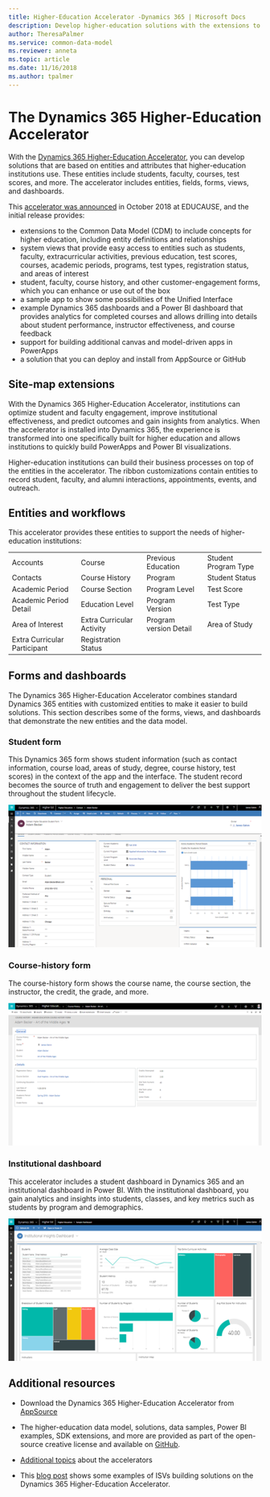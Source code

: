 ```yaml
---
title: Higher-Education Accelerator -Dynamics 365 | Microsoft Docs
description: Develop higher-education solutions with the extensions to the Common Data Model and the built-in forms, views, and dashboards of the Dynamics 365 Higher-Education Accelerator.
author: TheresaPalmer
ms.service: common-data-model
ms.reviewer: anneta
ms.topic: article
ms.date: 11/16/2018
ms.author: tpalmer
---
```


# The Dynamics 365 Higher-Education Accelerator

With the [Dynamics 365 Higher-Education Accelerator](https://appsource.microsoft.com/product/dynamics-365/mshied.highereducationcommondatamodel?tab=Overview), you can develop solutions that are based on entities and attributes that higher-education institutions use. These entities include students, faculty, courses, test scores, and more. The accelerator includes entities, fields, forms, views, and dashboards.

This [accelerator was announced](https://educationblog.microsoft.com/2018/10/transforming-higher-education-to-address-the-skills-gap/) in October 2018 at EDUCAUSE, and the initial release provides:

- extensions to the Common Data Model (CDM) to include concepts for higher education, including entity definitions and relationships
- system views that provide easy access to entities such as students, faculty, extracurricular activities, previous education, test scores, courses, academic periods, programs, test types, registration status, and areas of interest
- student, faculty, course history, and other customer-engagement forms, which you can enhance or use out of the box
- a sample app to show some possibilities of the Unified Interface
- example Dynamics 365 dashboards and a Power BI dashboard that provides analytics for completed courses and allows drilling into details about student performance, instructor effectiveness, and course feedback
- support for building additional canvas and model-driven apps in PowerApps
- a solution that you can deploy and install from AppSource or GitHub

## Site-map extensions

With the Dynamics 365 Higher-Education Accelerator, institutions can optimize student and faculty engagement, improve institutional effectiveness, and predict outcomes and gain insights from analytics. When the accelerator is installed into Dynamics 365, the experience is transformed into one specifically built for higher education and allows institutions to quickly build PowerApps and Power BI visualizations.

Higher-education institutions can build their business processes on top of the entities in the accelerator. The ribbon customizations contain entities to record student, faculty, and alumni interactions, appointments, events, and outreach.

## Entities and workflows

This accelerator provides these entities to support the needs of higher-education institutions:

| | | | |
| ------- | -----------------|------------------| ------------|
|Accounts |Course |Previous Education |Student Program Type|
|Contacts |Course History |Program |Student Status|
|Academic Period |Course Section |Program Level |Test Score|
|Academic Period Detail |Education Level |Program Version |Test Type|
|Area of Interest |Extra Curricular Activity| Program version Detail |Area of Study|
|Extra Curricular Participant |Registration Status |

## Forms and dashboards

The Dynamics 365 Higher-Education Accelerator combines standard Dynamics 365 entities with customized entities to make it easier to build solutions. This section describes some of the forms, views, and dashboards that demonstrate the new entities and the data model.

### Student form

This Dynamics 365 form shows student information (such as contact information, course load, areas of study, degree, course history, test scores) in the context of the app and the interface. The student record becomes the source of truth and engagement to deliver the best support throughout the student lifecycle.

![Student form](media/hied-student.png)

### Course-history form

The course-history form shows the course name, the course section, the instructor, the credit, the grade, and more.

![Course history form](media/hied-coursehistory.png)

### Institutional dashboard

This accelerator includes a student dashboard in Dynamics 365 and an institutional dashboard in Power BI. With the institutional dashboard, you gain analytics and insights into students, classes, and key metrics such as students by program and demographics.

![Institutional dashboards](media/hied-dashboard.png)

## Additional resources

- Download the Dynamics 365 Higher-Education Accelerator from [AppSource](https://appsource.microsoft.com/product/dynamics-365/mshied.highereducationcommondatamodel?tab=Overview)

- The higher-education data model, solutions, data samples, Power BI examples, SDK extensions, and more are provided as part of the open-source creative license and available on [GitHub](https://github.com/Microsoft/Dynamics-365-Industry-Accelerators/tree/master/edu/samplecode/analytics).

- [Additional topics](https://community.dynamics.com/365/b/dynamics365isvsuccess/archive/2018/08/01/dynamics-365-brings-industry-focus-through-the-microsoft-power-platform-and-solution-accelerators) about the accelerators

- This [blog post](https://community.dynamics.com/365/b/dynamics365isvsuccess/archive/2018/10/30/early-isvs-building-on-the-new-higher-education-accelerator-and-the-microsoft-power-platform) shows some examples of ISVs building solutions on the Dynamics 365 Higher-Education Accelerator.
